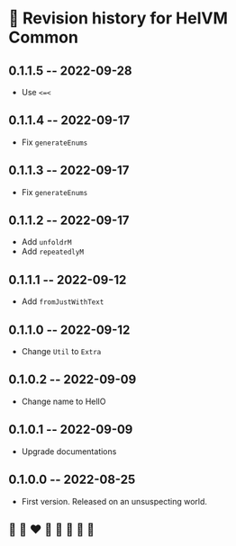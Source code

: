 # 📅 Revision history for HelVM Common

## 0.1.1.5  -- 2022-09-28

* Use `<=<`

## 0.1.1.4  -- 2022-09-17

* Fix `generateEnums`

## 0.1.1.3  -- 2022-09-17

* Fix `generateEnums`

## 0.1.1.2  -- 2022-09-17

* Add `unfoldrM`
* Add `repeatedlyM`

## 0.1.1.1  -- 2022-09-12

* Add `fromJustWithText`

## 0.1.1.0  -- 2022-09-12

* Change `Util` to `Extra`

## 0.1.0.2  -- 2022-09-09

* Change name to HelIO

## 0.1.0.1  -- 2022-09-09

* Upgrade documentations

## 0.1.0.0  -- 2022-08-25

* First version. Released on an unsuspecting world.

## 🦄 🌈 ❤️ 💛 💚 💙 🤍 🖤
